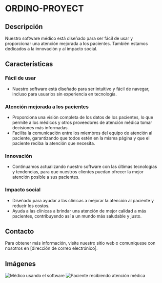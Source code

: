# ORDINO-PROYECT

## Descripción

Nuestro software médico está diseñado para ser fácil de usar y proporcionar una atención mejorada a los pacientes. También estamos dedicados a la innovación y al impacto social.

## Características

### Fácil de usar
- Nuestro software está diseñado para ser intuitivo y fácil de navegar, incluso para usuarios sin experiencia en tecnología.

### Atención mejorada a los pacientes
- Proporciona una visión completa de los datos de los pacientes, lo que permite a los médicos y otros proveedores de atención médica tomar decisiones más informadas.
- Facilita la comunicación entre los miembros del equipo de atención al paciente, garantizando que todos estén en la misma página y que el paciente reciba la atención que necesita.

### Innovación
- Continuamos actualizando nuestro software con las últimas tecnologías y tendencias, para que nuestros clientes puedan ofrecer la mejor atención posible a sus pacientes.

### Impacto social
- Diseñado para ayudar a las clínicas a mejorar la atención al paciente y reducir los costos.
- Ayuda a las clínicas a brindar una atención de mejor calidad a más pacientes, contribuyendo así a un mundo más saludable y justo.

## Contacto

Para obtener más información, visite nuestro sitio web o comuníquese con nosotros en [dirección de correo electrónico].

## Imágenes

![Médico usando el software](https://images.unsplash.com/photo-1576091160550-2173dba999ef?ixlib=rb-4.0.3&ixid=M3wxMjA3fDB8MHxwaG90by1wYWdlfHx8fGVufDB8fHx8fA%3D%3D&auto=format&fit=crop&w=1470&q=80)
![Paciente recibiendo atención médica](URL_de_la_imagen_del_paciente)


